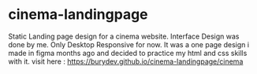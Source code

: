 # cinema-landingpage
Static Landing page design for a cinema website. Interface Design was done by me.
Only Desktop Responsive for now. It was a one page design i made in figma months ago and decided to practice my html and css skills with it.
visit here : https://burydev.github.io/cinema-landingpage/cinema
